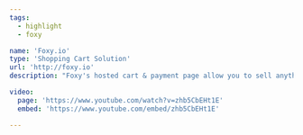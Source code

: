 ```yaml
---
tags:
  - highlight
  - foxy

name: 'Foxy.io'
type: 'Shopping Cart Solution'
url: 'http://foxy.io'
description: "Foxy's hosted cart & payment page allow you to sell anything, using your existing website or platform."

video:
  page: 'https://www.youtube.com/watch?v=zhb5CbEHt1E'
  embed: 'https://www.youtube.com/embed/zhb5CbEHt1E'

---
```


